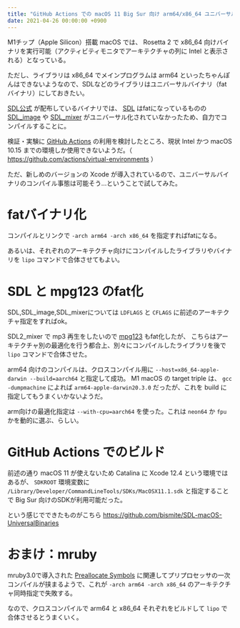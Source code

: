 ```yaml
---
title: "GitHub Actions での macOS 11 Big Sur 向け arm64/x86_64 ユニバーサルバイナリのコンパイル"
date: 2021-04-26 00:00:00 +0900
---
```


M1チップ（Apple Silicon）搭載 macOS では、 Rosetta 2 で x86_64 向けバイナリを実行可能（アクティビティモニタでアーキテクチャの列に Intel と表示される）となっている。

ただし、ライブラリは x86_64 でメインプログラムは arm64 といったちゃんぽんはできないようなので、SDLなどのライブラリはユニバーサルバイナリ（fatバイナリ）にしておきたい。

[SDL公式](https://www.libsdl.org) が配布しているバイナリでは、 [SDL](https://www.libsdl.org/download-2.0.php) はfatになっているものの [SDL_image](https://www.libsdl.org/projects/SDL_image/) や [SDL_mixer](https://www.libsdl.org/projects/SDL_mixer/) がユニバーサル化されていなかったため、自力でコンパイルすることに。

検証・実験に [GitHub Actions](https://docs.github.com/en/actions) の利用を検討したところ、現状 Intel かつ macOS 10.15 までの環境しか使用できないようだ。（ <https://github.com/actions/virtual-environments> ）

ただ、新しめのバージョンの Xcode が導入されているので、ユニバーサルバイナリのコンパイル事態は可能そう…ということで試してみた。

# fatバイナリ化

コンパイルとリンクで `-arch arm64 -arch x86_64` を指定すればfatになる。

あるいは、それぞれのアーキテクチャ向けにコンパイルしたライブラリやバイナリを `lipo` コマンドで合体させてもよい。

# SDL と mpg123 のfat化

SDL,SDL_image,SDL_mixerについては `LDFLAGS` と `CFLAGS` に前述のアーキテクチャ指定をすればok。

SDL2_mixer で mp3 再生をしたいので [mpg123](https://mpg123.org) もfat化したが、
こちらはアーキテクチャ別の最適化を行う都合上、別々にコンパイルしたライブラリを後で `lipo` コマンドで合体させた。

arm64 向けのコンパイルは、クロスコンパイル用に `--host=x86_64-apple-darwin --build=aarch64` と指定して成功。
M1 macOS の target triple は、 `gcc -dumpmachine` によれば `arm64-apple-darwin20.3.0` だったが、これを build に指定してもうまくいかないようだ。

arm向けの最適化指定は `--with-cpu=aarch64` を使った。これは `neon64` か `fpu` かを動的に選ぶ、らしい。

# GitHub Actions でのビルド

前述の通り macOS 11 が使えないため Catalina に Xcode 12.4 という環境ではあるが、
`SDKROOT` 環境変数に `/Library/Developer/CommandLineTools/SDKs/MacOSX11.1.sdk` と指定することで Big Sur 向けのSDKが利用可能だった。

という感じでできたものがこちら <https://github.com/bismite/SDL-macOS-UniversalBinaries>

# おまけ：mruby

mruby3.0で導入された [Preallocate Symbols](https://github.com/mruby/mruby/blob/3.0.0/doc/guides/symbol.md)
に関連してプリプロセッサの一次コンパイルが挟まるようで、これが `-arch arm64 -arch x86_64` のアーキテクチャ同時指定で失敗する。

なので、クロスコンパイルで arm64 と x86_64 それぞれをビルドして `lipo` で合体させるとうまくいく。
